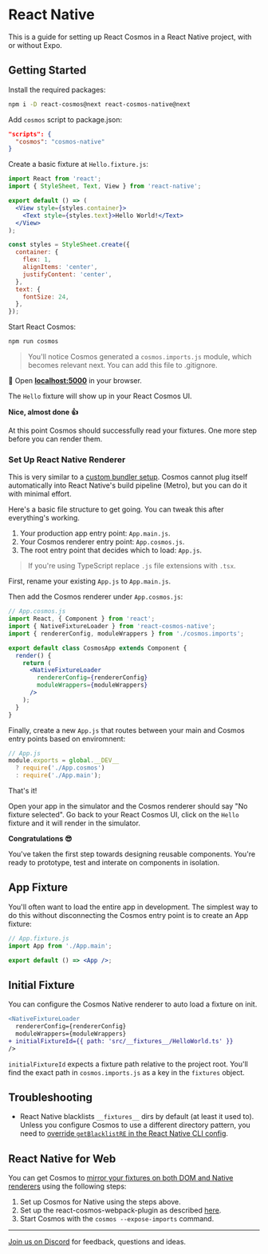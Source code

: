# React Native

This is a guide for setting up React Cosmos in a React Native project, with or without Expo.

## Getting Started

Install the required packages:

```bash
npm i -D react-cosmos@next react-cosmos-native@next
```

Add `cosmos` script to package.json:

```json
"scripts": {
  "cosmos": "cosmos-native"
}
```

Create a basic fixture at `Hello.fixture.js`:

```jsx
import React from 'react';
import { StyleSheet, Text, View } from 'react-native';

export default () => (
  <View style={styles.container}>
    <Text style={styles.text}>Hello World!</Text>
  </View>
);

const styles = StyleSheet.create({
  container: {
    flex: 1,
    alignItems: 'center',
    justifyContent: 'center',
  },
  text: {
    fontSize: 24,
  },
});
```

Start React Cosmos:

```bash
npm run cosmos
```

> You'll notice Cosmos generated a `cosmos.imports.js` module, which becomes relevant next. You can add this file to .gitignore.

🚀 Open **[localhost:5000](http://localhost:5000)** in your browser.

The `Hello` fixture will show up in your React Cosmos UI.

**Nice, almost done 👍**

At this point Cosmos should successfully read your fixtures. One more step before you can render them.

### Set Up React Native Renderer

This is very similar to a [custom bundler setup](./custom-bundler.md). Cosmos cannot plug itself automatically into React Native's build pipeline (Metro), but you can do it with minimal effort.

Here's a basic file structure to get going. You can tweak this after everything's working.

1. Your production app entry point: `App.main.js`.
2. Your Cosmos renderer entry point: `App.cosmos.js`.
3. The root entry point that decides which to load: `App.js`.

> If you're using TypeScript replace `.js` file extensions with `.tsx`.

First, rename your existing `App.js` to `App.main.js`.

Then add the Cosmos renderer under `App.cosmos.js`:

```jsx
// App.cosmos.js
import React, { Component } from 'react';
import { NativeFixtureLoader } from 'react-cosmos-native';
import { rendererConfig, moduleWrappers } from './cosmos.imports';

export default class CosmosApp extends Component {
  render() {
    return (
      <NativeFixtureLoader
        rendererConfig={rendererConfig}
        moduleWrappers={moduleWrappers}
      />
    );
  }
}
```

Finally, create a new `App.js` that routes between your main and Cosmos entry points based on enviromnent:

```js
// App.js
module.exports = global.__DEV__
  ? require('./App.cosmos')
  : require('./App.main');
```

That's it!

Open your app in the simulator and the Cosmos renderer should say "No fixture selected". Go back to your React Cosmos UI, click on the `Hello` fixture and it will render in the simulator.

**Congratulations 😎**

You've taken the first step towards designing reusable components. You're ready to prototype, test and interate on components in isolation.

## App Fixture

You'll often want to load the entire app in development. The simplest way to do this without disconnecting the Cosmos entry point is to create an App fixture:

```jsx
// App.fixture.js
import App from './App.main';

export default () => <App />;
```

## Initial Fixture

You can configure the Cosmos Native renderer to auto load a fixture on init.

```diff
<NativeFixtureLoader
  rendererConfig={rendererConfig}
  moduleWrappers={moduleWrappers}
+ initialFixtureId={{ path: 'src/__fixtures__/HelloWorld.ts' }}
/>
```

`initialFixtureId` expects a fixture path relative to the project root. You'll find the exact path in `cosmos.imports.js` as a key in the `fixtures` object.

## Troubleshooting

- React Native blacklists `__fixtures__` dirs by default (at least it used to). Unless you configure Cosmos to use a different directory pattern, you need to [override `getBlacklistRE` in the React Native CLI config](https://github.com/skidding/jobs-done/blob/585b1c472a123c9221dfec9018c9fa1e976d715e/rn-cli.config.js).

## React Native for Web

You can get Cosmos to [mirror your fixtures on both DOM and Native renderers](https://twitter.com/ReactCosmos/status/1156147491026472964) using the following steps:

1. Set up Cosmos for Native using the steps above.
2. Set up the react-cosmos-webpack-plugin as described [here](README.md#getting-started).
3. Start Cosmos with the `cosmos --expose-imports` command.

---

[Join us on Discord](https://discord.gg/3X95VgfnW5) for feedback, questions and ideas.

